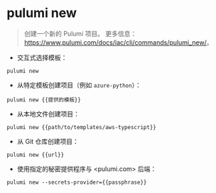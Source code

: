 # pulumi new

> 创建一个新的 Pulumi 项目。
> 更多信息：<https://www.pulumi.com/docs/iac/cli/commands/pulumi_new/>。

- 交互式选择模板：

`pulumi new`

- 从特定模板创建项目（例如 `azure-python`）：

`pulumi new {{提供的模板}}`

- 从本地文件创建项目：

`pulumi new {{path/to/templates/aws-typescript}}`

- 从 Git 仓库创建项目：

`pulumi new {{url}}`

- 使用指定的秘密提供程序与 <pulumi.com> 后端：

`pulumi new --secrets-provider={{passphrase}}`